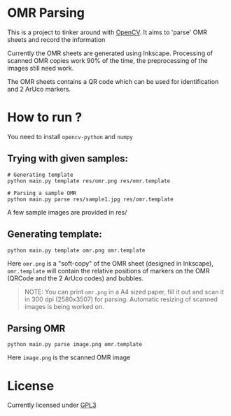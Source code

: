 # OMR Parsing

This is a project to tinker around with [OpenCV](https://opencv.org/). It aims
to 'parse' OMR sheets and record the information

Currently the OMR sheets are generated using Inkscape. Processing of scanned
OMR copies work 90% of the time, the preprocessing of the images still need
work.

The OMR sheets contains a QR code which can be used for identification and 2
ArUco markers.


# How to run ?


You need to install `opencv-python` and `numpy`

## Trying with given samples:

```console
# Generating template
python main.py template res/omr.png res/omr.template

# Parsing a sample OMR
python main.py parse res/sample1.jpg res/omr.template
```

A few sample images are provided in res/

## Generating template:

```console
python main.py template omr.png omr.template
```

Here `omr.png` is a "soft-copy" of the OMR sheet (designed in Inkscape), `omr.template` will contain the relative positions of markers on the OMR (QRCode and the 2 ArUco codes) and bubbles.

> NOTE: You can print `omr.png` in a A4 sized paper, fill it out and scan it in 300 dpi (2580x3507) for parsing. Automatic resizing of scanned images is being worked on.

## Parsing OMR

```console
python main.py parse image.png omr.template
```

Here `image.png` is the scanned OMR image

# License

Currently licensed under [GPL3](./LICENSE)
